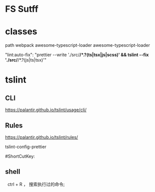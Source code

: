 # FS Sutff


# classes
   path 
   webpack
   awesome-typescript-loader
   awesome-typescript-loader


"lint:auto-fix": "prettier --write './src/**/*.?(ts|tsx|js|scss)' && tslint --fix './src/**/*.?(js|ts|tsx)'"

# tslint

## CLI
https://palantir.github.io/tslint/usage/cli/
## Rules
https://palantir.github.io/tslint/rules/


tslint-config-prettier


#ShortCutKey:

## shell
   ctrl + R  ， 搜索执行过的命令;






